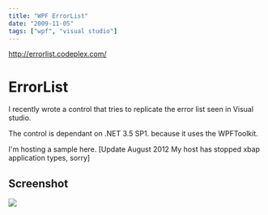 ```yaml
---
title: "WPF ErrorList"
date: "2009-11-05"
tags: ["wpf", "visual studio"]
---
```


<http://errorlist.codeplex.com/>

# ErrorList

I recently wrote a control that tries to replicate the error list seen in Visual studio.

The control is dependant on .NET 3.5 SP1. because it uses the WPFToolkit.

I'm hosting a sample here. [Update August 2012 My host has stopped xbap application types, sorry]

## Screenshot

![](/blog/image.axd?picture=2009%2f11%2fsampleerrorlist.jpeg)

